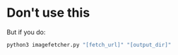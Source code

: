 Don't use this
===========

But if you do:

```python
python3 imagefetcher.py "[fetch_url]" "[output_dir]"
```
